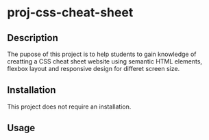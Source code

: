 # proj-css-cheat-sheet

## Description

The pupose of this project is to help students to gain knowledge of creatting a CSS cheat sheet website using semantic HTML elements, flexbox layout and responsive design for differet screen size. 

## Installation

This project does not require an installation.

## Usage

